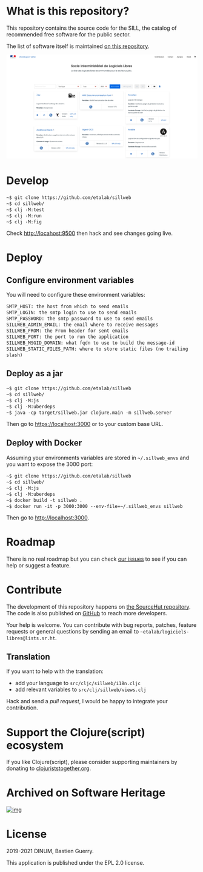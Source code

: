 
# What is this repository?

This repository contains the source code for the SILL, the catalog of
recommended free software for the public sector.

The list of software itself is maintained [on this repository](https://github.com/disic/sill).

![img](sillweb.png)


# Develop

    ~$ git clone https://github.com/etalab/sillweb
    ~$ cd sillweb/
    ~$ clj -M:test
    ~$ clj -M:run
    ~$ clj -M:fig

Check <http://locahost:9500> then hack and see changes going live.


# Deploy


## Configure environment variables

You will need to configure these environment variables:

    SMTP_HOST: the host from which to send emails
    SMTP_LOGIN: the smtp login to use to send emails
    SMTP_PASSWORD: the smtp password to use to send emails
    SILLWEB_ADMIN_EMAIL: the email where to receive messages
    SILLWEB_FROM: the From header for sent emails
    SILLWEB_PORT: the port to run the application
    SILLWEB_MSGID_DOMAIN: what fqdn to use to build the message-id
    SILLWEB_STATIC_FILES_PATH: where to store static files (no trailing slash)


## Deploy as a jar

    ~$ git clone https://github.com/etalab/sillweb
    ~$ cd sillweb/
    ~$ clj -M:js
    ~$ clj -M:uberdeps
    ~$ java -cp target/sillweb.jar clojure.main -m sillweb.server

Then go to <https://localhost:3000> or to your custom base URL.


## Deploy with Docker

Assuming your environments variables are stored in `~/.sillweb_envs`
and you want to expose the 3000 port:

    ~$ git clone https://github.com/etalab/sillweb
    ~$ cd sillweb/
    ~$ clj -M:js
    ~$ clj -M:uberdeps
    ~$ docker build -t sillweb .
    ~$ docker run -it -p 3000:3000 --env-file=~/.sillweb_envs sillweb

Then go to <http://localhost:3000>.


# Roadmap

There is no real roadmap but you can check [our issues](https://github.com/etalab/sillweb/issues) to see if you
can help or suggest a feature.


# Contribute

The development of this repository happens on [the SourceHut
repository](https://git.sr.ht/~etalab/sill.etalab.gouv.fr).  The code is also published on [GitHub](https://github.com/etalab/sill.etalab.gouv.fr) to reach more
developers.

Your help is welcome.  You can contribute with bug reports, patches,
feature requests or general questions by sending an email to
`~etalab/logiciels-libres@lists.sr.ht`.


## Translation

If you want to help with the translation:

-   add your language to `src/cljc/sillweb/i18n.cljc`
-   add relevant variables to `src/clj/sillweb/views.clj`

Hack and send a *pull request*, I would be happy to integrate your
contribution.


# Support the Clojure(script) ecosystem

If you like Clojure(script), please consider supporting maintainers by
donating to [clojuriststogether.org](https://www.clojuriststogether.org).


# Archived on Software Heritage

[![img](https://archive.softwareheritage.org/badge/origin/https://github.com/etalab/sill.etalab.gouv.fr/?style=.svg)](https://archive.softwareheritage.org/browse/origin/https://github.com/etalab/sill.etalab.gouv.fr/)


# License

2019-2021 DINUM, Bastien Guerry.

This application is published under the EPL 2.0 license.

